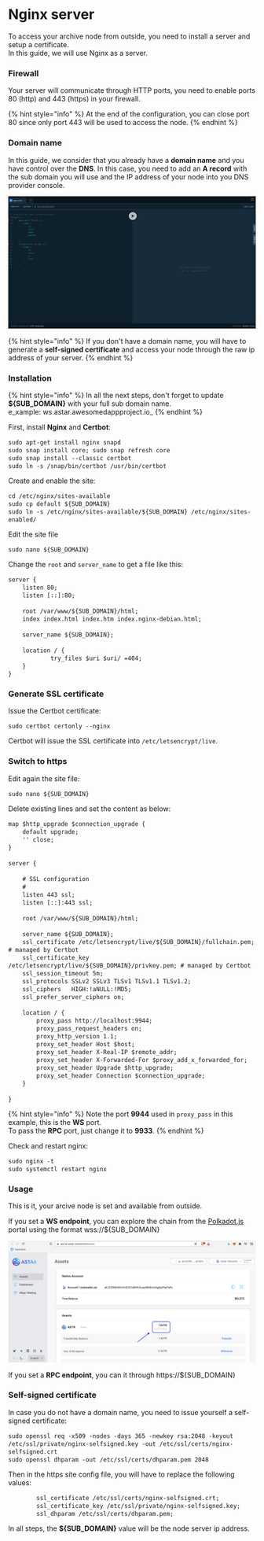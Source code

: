 # Nginx server

To access your archive node from outside, you need to install a server and setup a certificate.\
In this guide, we will use Nginx as a server.

### Firewall

Your server will communicate through HTTP ports, you need to enable ports 80 (http) and 443 (https) in your firewall.

{% hint style="info" %}
At the end of the configuration, you can close port 80 since only port 443 will be used to access the node.
{% endhint %}

### Domain name

In this guide, we consider that you already have a **domain name** and you have control over the **DNS**. In this case, you need to add an **A record** with the sub domain you will use and the IP address of your node into you DNS provider console.

![Example of DNS A Record](<../../.gitbook/assets/image (121) (1) (1).png>)

{% hint style="info" %}
If you don't have a domain name, you will have to generate a **self-signed certificate** and access your node through the raw ip address of your server.
{% endhint %}

### Installation

{% hint style="info" %}
In all the next steps, don't forget to update **${SUB\_DOMAIN}** with your full sub domain name. \
e_xample: ws.astar.awesomedappproject.io_
{% endhint %}

First, install **Nginx** and **Certbot**:

```
sudo apt-get install nginx snapd
sudo snap install core; sudo snap refresh core
sudo snap install --classic certbot
sudo ln -s /snap/bin/certbot /usr/bin/certbot
```

Create and enable the site:

```
cd /etc/nginx/sites-available
sudo cp default ${SUB_DOMAIN}
sudo ln -s /etc/nginx/sites-available/${SUB_DOMAIN} /etc/nginx/sites-enabled/
```

Edit the site file

```
sudo nano ${SUB_DOMAIN}
```

Change the `root` and `server_name` to get a file like this:

```
server {
    listen 80;
    listen [::]:80;

    root /var/www/${SUB_DOMAIN}/html;
    index index.html index.htm index.nginx-debian.html;

    server_name ${SUB_DOMAIN};

    location / {
            try_files $uri $uri/ =404;
    }
}
```

### Generate SSL certificate

Issue the Certbot certificate:

```
sudo certbot certonly --nginx
```

Certbot will issue the SSL certificate into `/etc/letsencrypt/live`.

### Switch to https

Edit again the site file:

```
sudo nano ${SUB_DOMAIN}
```

Delete existing lines and set the content as below:

```
map $http_upgrade $connection_upgrade {
    default upgrade;
    '' close;
}

server {

    # SSL configuration
    #
    listen 443 ssl;
    listen [::]:443 ssl;

    root /var/www/${SUB_DOMAIN}/html;

    server_name ${SUB_DOMAIN};
    ssl_certificate /etc/letsencrypt/live/${SUB_DOMAIN}/fullchain.pem; # managed by Certbot
    ssl_certificate_key /etc/letsencrypt/live/${SUB_DOMAIN}/privkey.pem; # managed by Certbot
    ssl_session_timeout 5m;
    ssl_protocols SSLv2 SSLv3 TLSv1 TLSv1.1 TLSv1.2;
    ssl_ciphers   HIGH:!aNULL:!MD5;
    ssl_prefer_server_ciphers on;

    location / {
        proxy_pass http://localhost:9944;
        proxy_pass_request_headers on;
        proxy_http_version 1.1;
        proxy_set_header Host $host;
        proxy_set_header X-Real-IP $remote_addr;
        proxy_set_header X-Forwarded-For $proxy_add_x_forwarded_for;
        proxy_set_header Upgrade $http_upgrade;
        proxy_set_header Connection $connection_upgrade;
    }

}

```

{% hint style="info" %}
Note the port **9944** used in `proxy_pass` in this example, this is the **WS** port.\
To pass the **RPC** port, just change it to **9933**.
{% endhint %}

Check and restart nginx:

```
sudo nginx -t
sudo systemctl restart nginx
```

### Usage

This is it, your arcive node is set and available from outside.

If you set a **WS endpoint**, you can explore the chain from the [Polkadot.js](https://polkadot.js.org/apps) portal using the format wss://${SUB\_DOMAIN}

![](<../../.gitbook/assets/image (132).png>)

If you set a **RPC endpoint**, you can it through https://${SUB\_DOMAIN}

### Self-signed certificate

In case you do not have a domain name, you need to issue yourself a self-signed certificate:

```
sudo openssl req -x509 -nodes -days 365 -newkey rsa:2048 -keyout /etc/ssl/private/nginx-selfsigned.key -out /etc/ssl/certs/nginx-selfsigned.crt
sudo openssl dhparam -out /etc/ssl/certs/dhparam.pem 2048
```

Then in the https site config file, you will have to replace the following values:

```
        ssl_certificate /etc/ssl/certs/nginx-selfsigned.crt;
        ssl_certificate_key /etc/ssl/private/nginx-selfsigned.key;
        ssl_dhparam /etc/ssl/certs/dhparam.pem;
```

In all steps, the **${SUB\_DOMAIN}** value will be the node server ip address.
